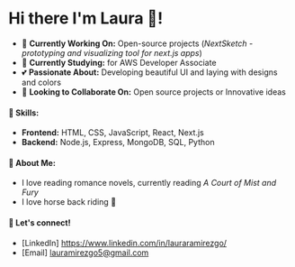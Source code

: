 # Hi there I'm Laura 👋!

- 🔭 **Currently Working On:** Open-source projects (*NextSketch - prototyping and visualizing tool for next.js apps*)
- 🌱 **Currently Studying:** for AWS Developer Associate
- 💕 **Passionate About:** Developing beautiful UI and laying with designs and colors
- 👯 **Looking to Collaborate On:** Open source projects or Innovative ideas
#### 🚀 **Skills:**
- **Frontend:** HTML, CSS, JavaScript, React, Next.js
- **Backend:** Node.js, Express, MongoDB, SQL, Python
#### 🎉 **About Me:**
- I love reading romance novels, currently reading *A Court of Mist and Fury*
- I love horse back riding 🐴
#### 📧 **Let's connect!**
- [LinkedIn] https://www.linkedin.com/in/lauraramirezgo/
- [Email] lauramirezgo5@gmail.com

